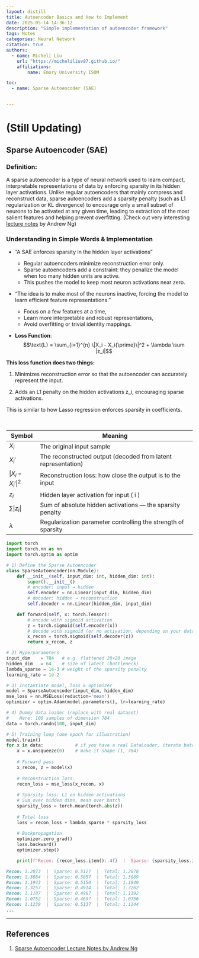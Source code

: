 ```yaml
---
layout: distill
title: Autoencoder Basics and How to Implement
date: 2025-05-14 14:36:12
description: "Simple implementation of autoencoder framework"
tags: Notes
categories: Neural Network
citation: true
authors:
  - name: Micheli Liu
    url: "https://micheliliuv87.github.io/"
    affiliations: 
        name: Emory University ISOM

toc:
  - name: Sparse Autoencoder (SAE)


---
```

# (Still Updating)

## **Sparse Autoencoder (SAE)**

### **Definition:** 

A sparse autoencoder is a type of neural network used to learn compact, interpretable representations of data by enforcing sparsity in its hidden layer activations. Unlike regular autoencoders that mainly compress and reconstruct data, sparse autoencoders add a sparsity penalty (such as L1 regularization or KL divergence) to encourage only a small subset of neurons to be activated at any given time, leading to extraction of the most salient features and helping prevent overfitting. (Check out very interesting [lecture notes](https://web.stanford.edu/class/cs294a/sparseAutoencoder.pdf) by Andrew Ng)

### **Understanding in Simple Words & Implementation**

* “A SAE enforces sparsity in the hidden layer activations”

	*	Regular autoencoders minimize reconstruction error only.
	*	Sparse autoencoders add a constraint: they penalize the model when too many hidden units are active.
	*	This pushes the model to keep most neuron activations near zero.


* “The idea is to make most of the neurons inactive, forcing the model to learn efficient feature representations.”

	*	Focus on a few features at a time,
	*	Learn more interpretable and robust representations,
	*	Avoid overfitting or trivial identity mappings.

* **Loss Function**:
	$$\text{L} = \sum_{i=1}^{n} \|X_i - X_i{\prime}\|^2 + \lambda \sum |z_i|$$

**This loss function does two things:**

1.	Minimizes reconstruction error so that the autoencoder can accurately represent the input.

2.	Adds an L1 penalty on the hidden activations z_i, encouraging sparse activations.

This is similar to how Lasso regression enforces sparsity in coefficients.

<br>

| Symbol                     | Meaning                                                              |
|----------------------------|----------------------------------------------------------------------|
| $X_i$                  | The original input sample                                            |
| $X_i'$                 | The reconstructed output (decoded from latent representation)       |
| $\|X_i - X_i'\|^2$     | Reconstruction loss: how close the output is to the input            |
| $z_i$                  | Hidden layer activation for input \( i \)                            |
| $\sum \lvert z_i \rvert$            | Sum of absolute hidden activations — the sparsity penalty            |
| $\lambda$              | Regularization parameter controlling the strength of sparsity        |

```python
import torch
import torch.nn as nn
import torch.optim as optim

# 1) Define the Sparse Autoencoder
class SparseAutoencoder(nn.Module):
    def __init__(self, input_dim: int, hidden_dim: int):
        super().__init__()
        # encoder: input → hidden
        self.encoder = nn.Linear(input_dim, hidden_dim)
        # decoder: hidden → reconstruction
        self.decoder = nn.Linear(hidden_dim, input_dim)

    def forward(self, x: torch.Tensor):
        # encode with sigmoid activation
        z = torch.sigmoid(self.encoder(x))
        # decode with sigmoid (or no activation, depending on your data)
        x_recon = torch.sigmoid(self.decoder(z))
        return x_recon, z

# 2) Hyperparameters
input_dim    = 784   # e.g. flattened 28×28 image
hidden_dim   = 64    # size of latent (bottleneck)
lambda_sparse = 1e-3 # weight of the sparsity penalty
learning_rate = 1e-2

# 3) Instantiate model, loss & optimizer
model = SparseAutoencoder(input_dim, hidden_dim)
mse_loss = nn.MSELoss(reduction='mean')
optimizer = optim.Adam(model.parameters(), lr=learning_rate)

# 4) Dummy data loader (replace with real dataset)
#    Here: 100 samples of dimension 784
data = torch.randn(100, input_dim)

# 5) Training loop (one epoch for illustration)
model.train()
for x in data:            # if you have a real DataLoader, iterate batches
    x = x.unsqueeze(0)    # make it shape (1, 784)
    
    # Forward pass
    x_recon, z = model(x)
    
    # Reconstruction loss
    recon_loss = mse_loss(x_recon, x)
    
    # Sparsity loss: L1 on hidden activations
    # Sum over hidden dims, mean over batch
    sparsity_loss = torch.mean(torch.abs(z))
    
    # Total loss
    loss = recon_loss + lambda_sparse * sparsity_loss
    
    # Backpropagation
    optimizer.zero_grad()
    loss.backward()
    optimizer.step()

    print(f"Recon: {recon_loss.item():.4f}  |  Sparse: {sparsity_loss.item():.4f}  |  Total: {loss.item():.4f}")
```
```md
Recon: 1.2073  |  Sparse: 0.5127  |  Total: 1.2078
Recon: 1.3084  |  Sparse: 0.5057  |  Total: 1.3089
Recon: 1.1943  |  Sparse: 0.5150  |  Total: 1.1949
Recon: 1.3257  |  Sparse: 0.4914  |  Total: 1.3262
Recon: 1.1187  |  Sparse: 0.4987  |  Total: 1.1192
Recon: 1.0752  |  Sparse: 0.4697  |  Total: 1.0756
Recon: 1.1239  |  Sparse: 0.5137  |  Total: 1.1244
...
```


---

## **References**

1. [Sparse Autoencoder Lecture Notes by Andrew Ng](https://web.stanford.edu/class/cs294a/sparseAutoencoder.pdf) 